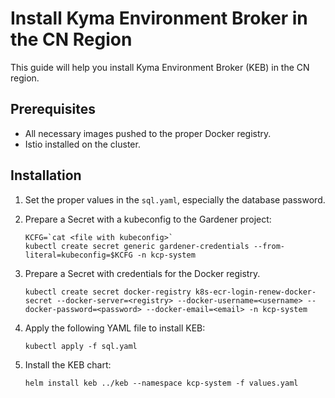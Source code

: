 # Install Kyma Environment Broker in the CN Region

This guide will help you install Kyma Environment Broker (KEB) in the CN region.

## Prerequisites

- All necessary images pushed to the proper Docker registry.
- Istio installed on the cluster.

## Installation

1. Set the proper values in the `sql.yaml`, especially the database password.

2. Prepare a Secret with a kubeconfig to the Gardener project:

   ```shell
   KCFG=`cat <file with kubeconfig>`
   kubectl create secret generic gardener-credentials --from-literal=kubeconfig=$KCFG -n kcp-system
   ```

3. Prepare a Secret with credentials for the Docker registry.

   ```shell
   kubectl create secret docker-registry k8s-ecr-login-renew-docker-secret --docker-server=<registry> --docker-username=<username> --docker-password=<password> --docker-email=<email> -n kcp-system
   ```

4. Apply the following YAML file to install KEB:

   ```shell
   kubectl apply -f sql.yaml
   ```

5. Install the KEB chart:

   ```shell
   helm install keb ../keb --namespace kcp-system -f values.yaml
   ```